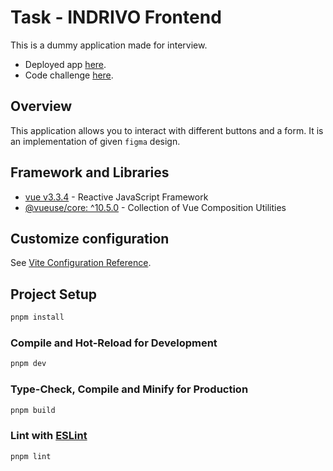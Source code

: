# Task - INDRIVO Frontend

This is a dummy application made for interview.

- Deployed app [here](https://demo-fly.vercel.app).
- Code challenge [here](https://demo-fly.vercel.app/code-challenge).

## Overview

This application allows you to interact with different buttons and a form.
It is an implementation of given `figma` design.

## Framework and Libraries

- [vue v3.3.4](https://www.npmjs.com/package/vue/v/3.3.4) - Reactive JavaScript Framework
- [@vueuse/core: ^10.5.0](https://vueuse.org/guide/) - Collection of Vue Composition Utilities

## Customize configuration

See [Vite Configuration Reference](https://vitejs.dev/config/).

## Project Setup

```sh
pnpm install
```

### Compile and Hot-Reload for Development

```sh
pnpm dev
```

### Type-Check, Compile and Minify for Production

```sh
pnpm build
```

### Lint with [ESLint](https://eslint.org/)

```sh
pnpm lint
```
